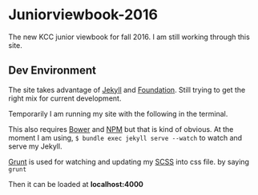 Juniorviewbook-2016
===================

The new KCC junior viewbook for fall 2016. I am still working through this site.

## Dev Environment
The site takes advantage of [Jekyll](https://jekyllrb.com/) and [Foundation](http://foundation.zurb.com/). Still trying to get the right mix for current development.

Temporarily I am running my site with the following in the terminal.

This also requires [Bower](https://bower.io/) and [NPM](https://www.npmjs.com/) but that is kind of obvious.
At the moment I am using, `$ bundle exec jekyll serve --watch` to watch and serve my Jekyll.

[Grunt](http://gruntjs.com/) is used for watching and updating my [SCSS](http://sass-lang.com/documentation/file.SCSS_FOR_SASS_USERS.html) into css file. by saying `grunt`

Then it can be loaded at **localhost:4000**
